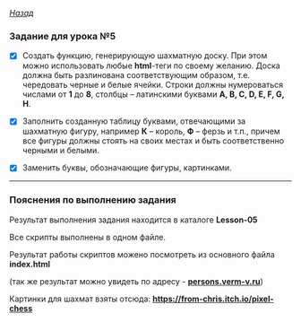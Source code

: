 ﻿*[Назад](./../README.md)*  
  
### Задание для урока №5  
  
- [X] Создать функцию, генерирующую шахматную доску. При этом можно использовать 
любые **html**-теги по своему желанию. Доска должна быть разлинована соответствующим 
образом, т.е. чередовать черные и белые ячейки. Строки должны нумероваться числами 
от **1** до **8**, столбцы – латинскими буквами **A, B, C, D, E, F, G, H**.  
  
- [X] Заполнить созданную таблицу буквами, отвечающими за шахматную фигуру, 
например **К** – король, **Ф** – ферзь и т.п., причем все фигуры должны стоять 
на своих местах и быть соответственно черными и белыми.  
  
- [X] Заменить буквы, обозначающие фигуры, картинками.  
  
---  
  
### Пояснения по выполнению задания  
  
Результат выполнения задания находится в каталоге **Lesson-05**  
  
Все скрипты выполнены в одном файле.
  
Результат работы скриптов можено посмотреть из основного файла **index.html**  
  
(так же результат можно увидеть по адресу - **[persons.verm-v.ru](http://persons.verm-v.ru)**)  
  
Картинки для шахмат взяты отсюда: **https://from-chris.itch.io/pixel-chess**    
  
  